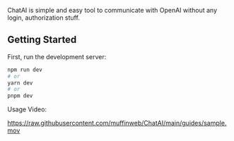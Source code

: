 ChatAI is simple and easy tool to communicate with OpenAI without any login, authorization stuff.

## Getting Started

First, run the development server:

```bash
npm run dev
# or
yarn dev
# or
pnpm dev
```

Usage Video:

https://raw.githubusercontent.com/muffinweb/ChatAI/main/guides/sample.mov